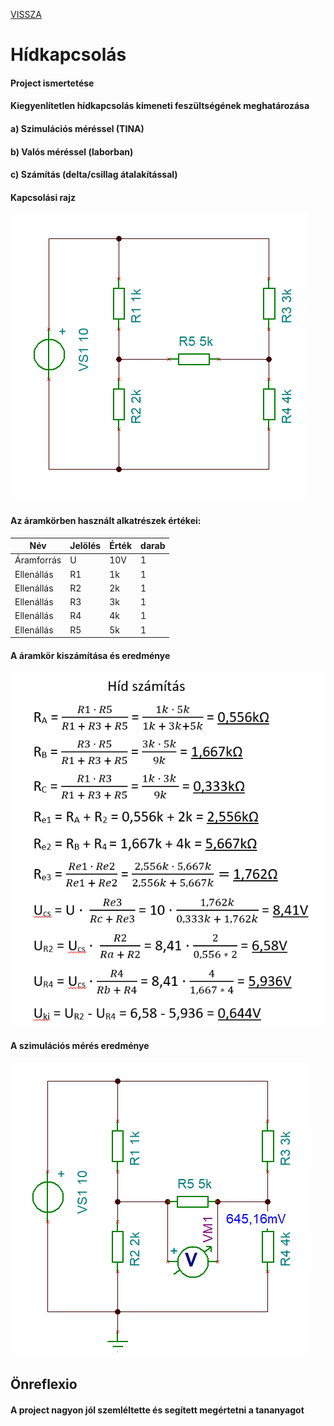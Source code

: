 [VISSZA](https://matyasszabolcsik.github.io/portfolio/)
# Hídkapcsolás
#### Project ismertetése
#### Kiegyenlítetlen hídkapcsolás kimeneti feszültségének meghatározása
#### a) Szimulációs méréssel (TINA)
#### b) Valós méréssel (laborban)
#### c) Számítás (delta/csillag átalakítással)

#### Kapcsolási rajz
![Rajz](SzabolcsikMatyas_PR-1.png "Megépített áramkör")

#### Az áramkörben használt alkatrészek értékei:

|Név|Jelölés|Érték|darab|
|----|----|----|----|
|Áramforrás|U|10V|1|
|Ellenállás|R1|1k|1|
|Ellenállás|R2|2k|1|
|Ellenállás|R3|3k|1|
|Ellenállás|R4|4k|1|
|Ellenállás|R5|5k|1|

#### A áramkör kiszámítása és eredménye
![Rajz](Kepernyokep2.png "Az áramkör kiszámítása")

#### A szimulációs mérés eredménye
![Rajz](SzabolcsikMatyas_PR-1-1.png "Az áramkör mérési eredménye")

## Önreflexio
#### A project nagyon jól szemléltette és segített megértetni a tananyagot

